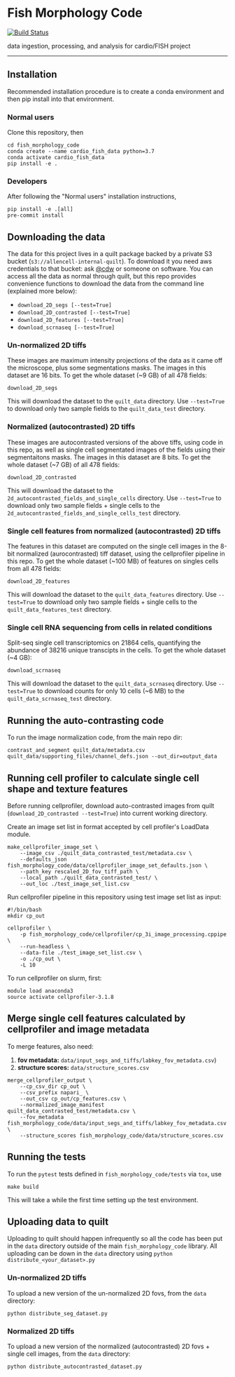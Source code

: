 # Fish Morphology Code

[![Build Status](https://github.com/AllenCellModeling/fish_morphology_code/workflows/Build%20Master/badge.svg)](https://github.com/AllenCellModeling/fish_morphology_code/actions)

data ingestion, processing, and analysis for cardio/FISH project

---


## Installation
Recommended installation procedure is to create a conda environment and then pip install into that environment.

### Normal users
Clone this repository, then
```
cd fish_morphology_code
conda create --name cardio_fish_data python=3.7
conda activate cardio_fish_data
pip install -e .
```

### Developers
After following the "Normal users" installation instructions,
```
pip install -e .[all]
pre-commit install
```

## Downloading the data
The data for this project lives in a quilt package backed by a private S3 bucket (`s3://allencell-internal-quilt`).
To download it you need aws credentials to that bucket: ask [@cdw]( https://github.com/cdw ) or someone on software.
You can access all the data as normal through quilt, but this repo provides convenience functions to download the data from the command line (explained more below):

 - `download_2D_segs [--test=True]`
 - `download_2D_contrasted [--test=True]`
 - `download_2D_features [--test=True]`
 - `download_scrnaseq [--test=True]`

### Un-normalized 2D tiffs
These images are maximum intensity projections of the data as it came off the microscope, plus some segmentations masks.
The images in this dataset are 16 bits.
To get the whole dataset (~9 GB) of all 478 fields:
```
download_2D_segs
```
This will download the dataset to the `quilt_data` directory.
Use `--test=True` to download only two sample fields to the `quilt_data_test` directory.

### Normalized (autocontrasted) 2D tiffs
These images are autocontrasted versions of the above tiffs, using code in this repo, as well as single cell segmentated images of the fields using their segmentaitons masks.
The images in this dataset are 8 bits.
To get the whole dataset (~7 GB) of all 478 fields:
```
download_2D_contrasted
```
This will download the dataset to the `2d_autocontrasted_fields_and_single_cells` directory.
Use `--test=True` to download only two sample fields + single cells to the `2d_autocontrasted_fields_and_single_cells_test` directory.

### Single cell features from normalized (autocontrasted) 2D tiffs
The features in this dataset are computed on the single cell images in the 8-bit normalized (aurocontrasted) tiff dataset, using the cellprofiler pipeline in this repo.
To get the whole dataset (~100 MB) of features on singles cells from all 478 fields:
```
download_2D_features
```
This will download the dataset to the `quilt_data_features` directory.
Use `--test=True` to download only two sample fields + single cells to the `quilt_data_features_test` directory.

### Single cell RNA sequencing from cells in related conditions
Split-seq single cell transcriptomics on 21864 cells, quantifying the abundance of 38216 unique transcipts in the cells.
To get the whole dataset (~4 GB):
```
download_scrnaseq
```
This will download the dataset to the `quilt_data_scrnaseq` directory.
Use `--test=True` to download counts for only 10 cells (~6 MB) to the `quilt_data_scrnaseq_test` directory.

## Running the auto-contrasting code
To run the image normalization code, from the main repo dir:
```
contrast_and_segment quilt_data/metadata.csv quilt_data/supporting_files/channel_defs.json --out_dir=output_data
```

## Running cell profiler to calculate single cell shape and texture features

Before running cellprofiler, download auto-contrasted images from quilt (```download_2D_contrasted --test=True```) into current working directory. 

Create an image set list in format accepted by cell profiler's LoadData module.
```
make_cellprofiler_image_set \
    --image_csv ./quilt_data_contrasted_test/metadata.csv \
    --defaults_json fish_morphology_code/data/cellprofiler_image_set_defaults.json \
    --path_key rescaled_2D_fov_tiff_path \
    --local_path ./quilt_data_contrasted_test/ \
    --out_loc ./test_image_set_list.csv
```

Run cellprofiler pipeline in this repository using test image set list as input:

```
#!/bin/bash
mkdir cp_out

cellprofiler \
    -p fish_morphology_code/cellprofiler/cp_3i_image_processing.cppipe \
    --run-headless \
    --data-file ./test_image_set_list.csv \
    -o ./cp_out \
    -L 10
```

To run cellprofiler on slurm, first:
```
module load anaconda3
source activate cellprofiler-3.1.8
```

## Merge single cell features calculated by cellprofiler and image metadata
To merge features, also need:
1. **fov metadata:** ```data/input_segs_and_tiffs/labkey_fov_metadata.csv```)
2. **structure scores:** ```data/structure_scores.csv```
```
merge_cellprofiler_output \
    --cp_csv_dir cp_out \
    --csv_prefix napari_ \
    --out_csv cp_out/cp_features.csv \
    --normalized_image_manifest quilt_data_contrasted_test/metadata.csv \
    --fov_metadata fish_morphology_code/data/input_segs_and_tiffs/labkey_fov_metadata.csv \
    --structure_scores fish_morphology_code/data/structure_scores.csv

```

## Running the tests
To run the `pytest` tests defined in `fish_morphology_code/tests` via `tox`, use
```
make build
```
This will take a while the first time setting up the test environment.

## Uploading data to quilt
Uploading to quilt should happen infrequently so all the code has been put in the `data` directory outside of the main `fish_morphology_code` library.
All uploading can be down in the `data` directory using `python distribute_<your_dataset>.py`

### Un-normalized 2D tiffs
To upload a new version of the un-normalized 2D fovs, from the `data` directory:
```
python distribute_seg_dataset.py
```

### Normalized 2D tiffs
To upload a new version of the normalized (autocontrasted) 2D fovs + single cell images, from the `data` directory:
```
python distribute_autocontrasted_dataset.py
```


